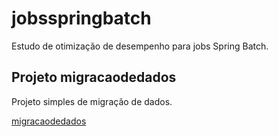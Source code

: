 # jobsspringbatch

Estudo de otimização de desempenho para jobs Spring Batch.

## Projeto migracaodedados

Projeto simples de migração de dados.

[migracaodedados](https://github.com/danielso2007/jobsspringbatch/tree/main/migracaodedados)